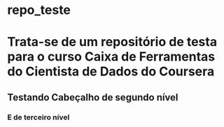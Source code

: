 # repo_teste
# Trata-se de um repositório de testa para o curso Caixa de Ferramentas do Cientista de Dados do Coursera
## Testando Cabeçalho de segundo nível
### E de terceiro nível
